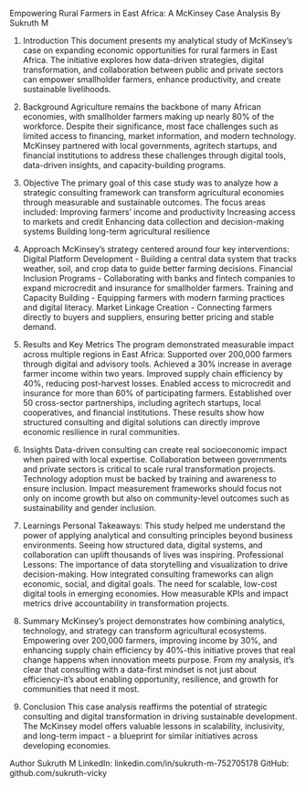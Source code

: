 Empowering Rural Farmers in East Africa: A McKinsey Case Analysis
By Sukruth M

1. Introduction
This document presents my analytical study of McKinsey’s case on expanding economic opportunities for rural farmers in East Africa.
The initiative explores how data-driven strategies, digital transformation, and collaboration between public and private sectors can empower smallholder farmers, enhance productivity, and create sustainable livelihoods.

3. Background
Agriculture remains the backbone of many African economies, with smallholder farmers making up nearly 80% of the workforce.
Despite their significance, most face challenges such as limited access to financing, market information, and modern technology.
McKinsey partnered with local governments, agritech startups, and financial institutions to address these challenges through digital tools, data-driven insights, and capacity-building programs.

5. Objective
The primary goal of this case study was to analyze how a strategic consulting framework can transform agricultural economies through measurable and sustainable outcomes. The focus areas included:
Improving farmers’ income and productivity
Increasing access to markets and credit
Enhancing data collection and decision-making systems
Building long-term agricultural resilience



6. Approach
McKinsey’s strategy centered around four key interventions:
Digital Platform Development - Building a central data system that tracks weather, soil, and crop data to guide better farming decisions.
Financial Inclusion Programs - Collaborating with banks and fintech companies to expand microcredit and insurance for smallholder farmers.
Training and Capacity Building - Equipping farmers with modern farming practices and digital literacy.
Market Linkage Creation - Connecting farmers directly to buyers and suppliers, ensuring better pricing and stable demand.



7. Results and Key Metrics
The program demonstrated measurable impact across multiple regions in East Africa:
Supported over 200,000 farmers through digital and advisory tools.
Achieved a 30% increase in average farmer income within two years.
Improved supply chain efficiency by 40%, reducing post-harvest losses.
Enabled access to microcredit and insurance for more than 60% of participating farmers.
Established over 50 cross-sector partnerships, including agritech startups, local cooperatives, and financial institutions.
These results show how structured consulting and digital solutions can directly improve economic resilience in rural communities.

8. Insights
Data-driven consulting can create real socioeconomic impact when paired with local expertise.
Collaboration between governments and private sectors is critical to scale rural transformation projects.
Technology adoption must be backed by training and awareness to ensure inclusion.
Impact measurement frameworks should focus not only on income growth but also on community-level outcomes such as sustainability and gender inclusion.



9. Learnings
Personal Takeaways:
This study helped me understand the power of applying analytical and consulting principles beyond business environments. Seeing how structured data, digital systems, and collaboration can uplift thousands of lives was inspiring.
Professional Lessons:
The importance of data storytelling and visualization to drive decision-making.
How integrated consulting frameworks can align economic, social, and digital goals.
The need for scalable, low-cost digital tools in emerging economies.
How measurable KPIs and impact metrics drive accountability in transformation projects.



10. Summary
McKinsey’s project demonstrates how combining analytics, technology, and strategy can transform agricultural ecosystems. Empowering over 200,000 farmers, improving income by 30%, and enhancing supply chain efficiency by 40%-this initiative proves that real change happens when innovation meets purpose.
From my analysis, it’s clear that consulting with a data-first mindset is not just about efficiency-it’s about enabling opportunity, resilience, and growth for communities that need it most.

11. Conclusion
This case analysis reaffirms the potential of strategic consulting and digital transformation in driving sustainable development. The McKinsey model offers valuable lessons in scalability, inclusivity, and long-term impact - a blueprint for similar initiatives across developing economies.

Author
Sukruth M
 LinkedIn: linkedin.com/in/sukruth-m-752705178
 GitHub: github.com/sukruth-vicky
